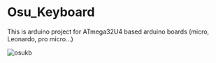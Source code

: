 # Osu_Keyboard
This is arduino project for ATmega32U4 based arduino boards (micro, Leonardo, pro micro...)

![osukb](https://cloud.githubusercontent.com/assets/18216605/17047939/3b05795e-4fe2-11e6-9ac5-793d01db8373.jpg)

